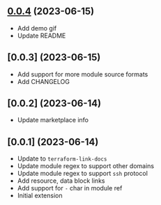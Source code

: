 ## [0.0.4](https://github.com/tdharris/vscode-terraform-link-docs/compare/v0.0.3...v0.0.4) (2023-06-15)

- Add demo gif
- Update README

## [0.0.3] (2023-06-15)

- Add support for more module source formats
- Add CHANGELOG

## [0.0.2] (2023-06-14)

- Update marketplace info

## [0.0.1] (2023-06-14)

- Update to `terraform-link-docs`
- Update module regex to support other domains
- Update module regex to support `ssh` protocol
- Add resource, data block links
- Add support for `-` char in module ref
- Initial extension
